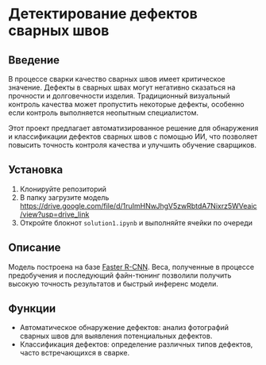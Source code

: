 # Детектирование дефектов сварных швов

## Введение

В процессе сварки качество сварных швов имеет критическое значение. Дефекты в сварных швах могут негативно сказаться на прочности и долговечности изделия. Традиционный визуальный контроль качества может пропустить некоторые дефекты, особенно если контроль выполняется неопытным специалистом.

Этот проект предлагает автоматизированное решение для обнаружения и классификации дефектов сварных швов с помощью ИИ, что позволяет повысить точность контроля качества и улучшить обучение сварщиков.


## Установка

1. Клонируйте репозиторий
2. В папку загрузите модель https://drive.google.com/file/d/1ruImHNwJhgV5zwRbtdA7Nixrz5WVeaic/view?usp=drive_link
3. Откройте блокнот `solution1.ipynb` и выполняйте ячейки по очереди


## Описание

Модель построена на базе [Faster R-CNN](https://pytorch.org/vision/stable/models/faster_rcnn.html#faster-r-cnn). Веса, полученные в процессе предобучения и последующий файн-тюнинг позволили получить высокую точность результатов и быстрый инференс модели.


## Функции

- Автоматическое обнаружение дефектов: анализ фотографий сварных швов для выявления потенциальных дефектов.
- Классификация дефектов: определение различных типов дефектов, часто встречающихся в сварке.
